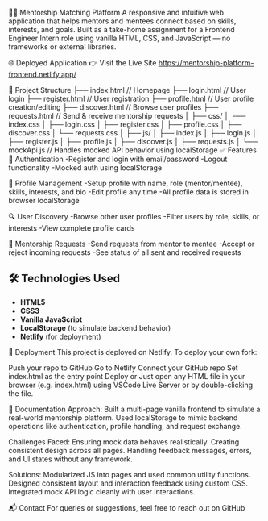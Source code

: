 🧑‍🏫 Mentorship Matching Platform
A responsive and intuitive web application that helps mentors and mentees connect based on skills, interests, and goals. Built as a take-home assignment for a Frontend Engineer Intern role using vanilla HTML, CSS, and JavaScript — no frameworks or external libraries.

🌐 Deployed Application
👉 Visit the Live Site
https://mentorship-platform-frontend.netlify.app/

📁 Project Structure
├── index.html            // Homepage
├── login.html            // User login
├── register.html         // User registration
├── profile.html          // User profile creation/editing
├── discover.html         // Browse user profiles
├── requests.html         // Send & receive mentorship requests
│
├── css/
│   ├── index.css
│   ├── login.css
│   ├── register.css
│   ├── profile.css
│   ├── discover.css
│   └── requests.css
│
├── js/
│   ├── index.js
│   ├── login.js
│   ├── register.js
│   ├── profile.js
│   ├── discover.js
│   ├── requests.js
│   └── mockApi.js        // Handles mocked API behavior using localStorage
✅ Features
🔐 Authentication
   -Register and login with email/password
   -Logout functionality
   -Mocked auth using localStorage

👤 Profile Management
    -Setup profile with name, role (mentor/mentee), skills, interests, and bio
    -Edit profile any time
    -All profile data is stored in browser localStorage

🔍 User Discovery
    -Browse other user profiles
    -Filter users by role, skills, or interests
    -View complete profile cards

📩 Mentorship Requests
    -Send requests from mentor to mentee
    -Accept or reject incoming requests
    -See status of all sent and received requests

## 🛠️ Technologies Used
- **HTML5**
- **CSS3**
- **Vanilla JavaScript**
- **LocalStorage** (to simulate backend behavior)
- **Netlify** (for deployment)

🚀 Deployment
This project is deployed on Netlify. To deploy your own fork:

Push your repo to GitHub
Go to Netlify
Connect your GitHub repo
Set index.html as the entry point
Deploy 
or
Just open any HTML file in your browser (e.g. index.html) using VSCode Live Server or by double-clicking the file.

📄 Documentation
Approach:
Built a multi-page vanilla frontend to simulate a real-world mentorship platform.
Used localStorage to mimic backend operations like authentication, profile handling, and request exchange.

Challenges Faced:
Ensuring mock data behaves realistically.
Creating consistent design across all pages.
Handling feedback messages, errors, and UI states without any framework.

Solutions:
Modularized JS into pages and used common utility functions.
Designed consistent layout and interaction feedback using custom CSS.
Integrated mock API logic cleanly with user interactions.

📬 Contact
For queries or suggestions, feel free to reach out on GitHub

